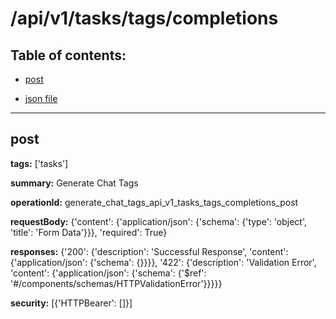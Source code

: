 # /api/v1/tasks/tags/completions

## Table of contents:
- [post](#post)

- [json file](./_api_v1_tasks_tags_completions.json)

---
<a name="post"></a>
## post

**tags:** ['tasks']

**summary:** Generate Chat Tags

**operationId:** generate_chat_tags_api_v1_tasks_tags_completions_post

**requestBody:** {'content': {'application/json': {'schema': {'type': 'object', 'title': 'Form Data'}}}, 'required': True}

**responses:** {'200': {'description': 'Successful Response', 'content': {'application/json': {'schema': {}}}}, '422': {'description': 'Validation Error', 'content': {'application/json': {'schema': {'$ref': '#/components/schemas/HTTPValidationError'}}}}}

**security:** [{'HTTPBearer': []}]

